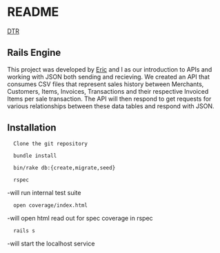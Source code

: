 # README

[DTR](https://docs.google.com/document/d/1GkAkzkCFK8TgeqYdQT3g5rwvcV6zoil0EvMYqYZrZLQ/edit?usp=sharing)


## Rails Engine 
This project was developed by [Eric](https://github.com/cews7) and I as our introduction to APIs and working with JSON both sending and recieving. 
We created an API that consumes CSV files that represent sales history between Merchants, Customers, Items, Invoices, Transactions and their respective Invoiced Items
per sale transaction. The API will then respond to get requests for various relationships between these data tables and respond with JSON.

## Installation
```
  Clone the git repository
```
```
  bundle install
```
```
  bin/rake db:{create,migrate,seed}
```
```
  rspec 
```
  -will run internal test suite
```
  open coverage/index.html 
```
  -will open html read out for spec coverage in rspec
```
  rails s
```
  -will start the localhost service